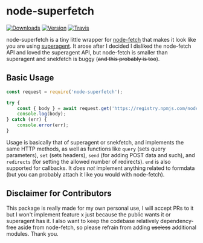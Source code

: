 # node-superfetch
[![Downloads](https://img.shields.io/npm/dt/node-superfetch.svg?maxAge=3600)](https://www.npmjs.com/package/node-superfetch)
[![Version](https://img.shields.io/npm/v/node-superfetch.svg?maxAge=3600)](https://www.npmjs.com/package/node-superfetch)
[![Travis](https://api.travis-ci.org/dragonfire535/node-superfetch.svg?branch=master)](https://travis-ci.org/dragonfire535/node-superfetch)

node-superfetch is a tiny little wrapper for
[node-fetch](https://www.npmjs.com/package/node-fetch) that makes it look like
you are using [superagent](https://www.npmjs.com/package/superagent). It arose
after I decided I disliked the node-fetch API and loved the superagent API, but
node-fetch is smaller than superagent and snekfetch is buggy
(~~and this probably is too~~).

## Basic Usage
```js
const request = require('node-superfetch');

try {
	const { body } = await request.get('https://registry.npmjs.com/node-fetch');
	console.log(body);
} catch (err) {
	console.error(err);
}
```
Usage is basically that of superagent or snekfetch, and implements the same HTTP
methods, as well as functions like `query` (sets query parameters), `set` (sets
headers), `send` (for adding POST data and such), and `redirects` (for setting
the allowed number of redirects). `end` is also supported for callbacks. It 
_does not_ implement anything related to formdata (but you can probably attach
it like you would with node-fetch).

## Disclaimer for Contributors
This package is really made for my own personal use, I will accept PRs to it
but I won't implement feature x just because the public wants it or superagent
has it. I also want to keep the codebase relatively dependency-free aside from
node-fetch, so please refrain from adding ~~useless~~ additional modules. Thank
you.
